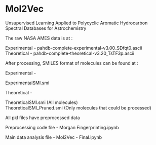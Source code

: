 # Mol2Vec
Unsupervised Learning Applied to Polycyclic Aromatic Hydrocarbon Spectral Databases for Astrochemistry  

The raw NASA AMES data is at :  

Experimental - pahdb-complete-experimental-v3.00_SDfqt0.ascii  
Theoretical - pahdb-complete-theoretical-v3.20_TsTF3p.ascii  

After processing, SMILES format of molecules can be found at :  

Experimental -  

ExperimentalSMI.smi  
  
Theoretical -  
  
TheoreticalSMI.smi (All molecules)  
TheoreticalSMI_Pruned.smi (Only molecules that could be processed)  
  
All pkl files have preprocessed data  
  
Preprocessing code file - Morgan Fingerprinting.ipynb  
  
Main data analysis file - Mol2Vec - Final.ipynb  
